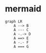 # mermaid
```mermaid 
graph LR 
    A --> B 
    A --- C 
    A -.-> D 
    A ==> E 
    A -.- F 
    A === G
```
